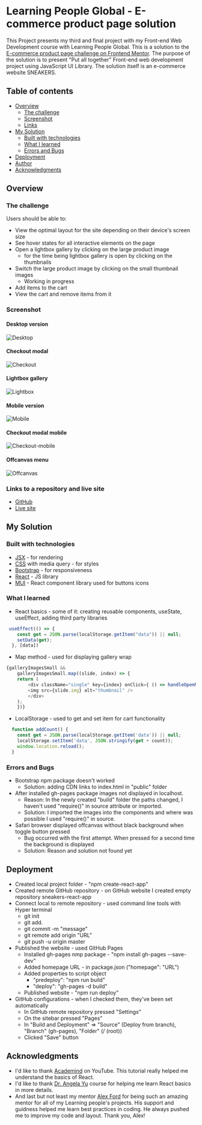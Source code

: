 # Learning People Global - E-commerce product page solution

This Project presents my third and final project with my Front-end Web Development
course with Learning People Global.
This is a solution to the [E-commerce product page challenge on Frontend Mentor](https://www.frontendmentor.io/challenges/ecommerce-product-page-UPsZ9MJp6).
The purpose of the solution is to present "Put all together" Front-end web development 
project using JavaScript UI Library.
The solution itself is an e-commerce website SNEAKERS.

## Table of contents

- [Overview](#overview)
  - [The challenge](#the-challenge)
  - [Screenshot](#screenshot)
  - [Links](#links)
- [My Solution](#my-solution)
  - [Built with technologies](#built-with-technologies)
  - [What I learned](#what-i-learned)
  - [Errors and Bugs](#errors-and-bugs)
- [Deployment](#deployment)
- [Author](#author)
- [Acknowledgments](#acknowledgments)

## Overview

### The challenge

Users should be able to:

- View the optimal layout for the site depending on their device's screen size
- See hover states for all interactive elements on the page
- Open a lightbox gallery by clicking on the large product image
  - for the time being lightbox gallery is open by clicking on the thumbnails
- Switch the large product image by clicking on the small thumbnail images
  - Working in progress
- Add items to the cart
- View the cart and remove items from it

### Screenshot

#### Desktop version
![Desktop](./public/assets/screenshots/Desktop-page.png "Desktop-page")

#### Checkout modal
![Checkout](./public/assets/screenshots/Checkout-modal.png "Checkout-modal")

#### Lightbox gallery
![Lightbox](./public/assets/screenshots/Lightbox.png "Lightbox")

#### Mobile version
![Mobile](./public/assets/screenshots/Mobile.png "Mobile")

#### Checkout modal mobile
![Checkout-mobile](./public/assets/screenshots/Checkout-mobile.png "Checkout-mobile")

#### Offcanvas menu
![Offcanvas](./public/assets/screenshots/Offcanvas.png "Offcanvas-menu")

### Links to a repository and live site

- [GitHub](https://github.com/NDraganov/sneakers-react-app)
- [Live site](https://ndraganov.github.io/sneakers-react-app/)

## My Solution

### Built with technologies

- [JSX](https://reactjs.org/docs/introducing-jsx.html) - for rendering
- [CSS](https://www.w3.org/Style/CSS/Overview.en.html) with media query - for styles 
- [Bootstrap](https://getbootstrap.com) - for responsiveness
- [React](https://reactjs.org/) - JS library
- [MUI](https://mui.com) -  React component library used for buttons icons

### What I learned

* React basics - some of it: creating reusable components, useState, useEffect, 
  adding third party libraries
```js
 useEffect(() => {
    const get = JSON.parse(localStorage.getItem("data")) || null;
    setData(get);
  }, [data])
```

* Map method - used for displaying gallery wrap
```js
{galleryImagesSmall &&
    galleryImagesSmall.map((slide, index) => {
    return (
        <div className="single" key={index} onClick={ () => handleOpenModal(index) }>
        <img src={slide.img} alt="thumbnail" />
        </div>
    );
    })}
```

* LocalStorage - used to get and set item for cart functionality
```js
  function addCount() {
    const get = JSON.parse(localStorage.getItem('data')) || null;
    localStorage.setItem('data', JSON.stringify(get + count));
    window.location.reload();
  }
```

### Errors and Bugs

* Bootstrap npm package doesn't worked
  - Solution: adding CDN links to index.html in "public" folder
* After installed gh-pages package images not displayed in localhost.
  - Reason: In the newly created "build" folder the paths changed, I haven't 
    used "require()" in source attribute or imported.
  - Solution: I imported the images into the components and where was possible I
    used "require()" in source.
* Safari browser displayed offcanvas without black background when toggle button pressed
  - Bug occurred with the first attempt. When pressed for a second time the background is displayed
  - Solution: Reason and solution not found yet

## Deployment

* Created local project folder - "npm create-react-app"
* Created remote GitHub repository - on GitHub website I created empty repository sneakers-react-app
* Connect local to remote repository - used command line tools with Hyper terminal
  - git init
  - git add.
  - git commit -m "message"
  - git remote add origin "URL"
  - git push -u origin master
* Published the website - used GitHub Pages
  - Installed gh-pages nmp package - "npm install gh-pages --save-dev"
  - Added homepage URL - in package.json ("homepage": "URL")
  - Added properties to script object
    - "predeploy": "npm run build"
    - "deploy": "gh-pages -d build"
  - Published website - "npm run deploy"
* GitHub configurations - when I checked them, they've been set automatically
  - In GitHub remote repository pressed "Settings"
  - On the sitebar pressed "Pages"
  - In "Build and Deployment" => "Source" (Deploy from branch), "Branch" (gh-pages), 
    "Folder" (/ (root))
  - Clicked "Save" button

## Acknowledgments

* I'd like to thank [Academind](https://www.youtube.com/watch?v=Dorf8i6lCuk) on YouTube.
  This tutorial really helped me understand the basics of React.
* I'd like to thank [Dr. Angela Yu](https://www.udemy.com/course/the-complete-web-development-bootcamp/learn/lecture/17038306#overview) course for helping me learn React basics in more details.
* And last but not least my mentor [Alex Ford](https://www.linkedin.com/in/alex-ford-b6b2a9188/) for being such an amazing mentor for all of my 
  Learning people's projects. His support and guidness helped me learn best practices in coding. He always pushed me to improve my code and layout. Thank you, Alex!

